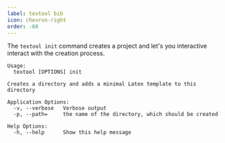 ```yaml
---
label: textool bib
icon: chevron-right
order: -60
---
```


The `textool init` command creates a project and let's you interactive interact with the creation process.

```shell
Usage:
  textool [OPTIONS] init

Creates a directory and adds a minimal Latex template to this directory

Application Options:
  -v, --verbose   Verbose output
  -p, --path=     the name of the directory, which should be created

Help Options:
  -h, --help      Show this help message

```